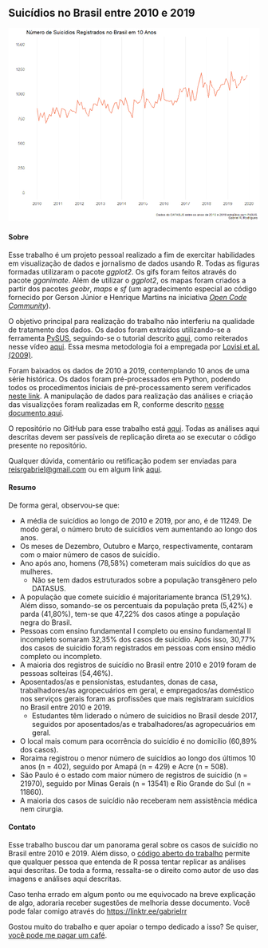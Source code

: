 ## Suicídios no Brasil entre 2010 e 2019
![](https://github.com/GabrielReisR/suicide_in_brazil/blob/main/figures/suicides_across_years_img.png?raw=true)

#### Sobre
Esse trabalho é um projeto pessoal realizado a fim de exercitar habilidades em
visualização de dados e jornalismo de dados usando R. Todas as figuras formadas
utilizaram o pacote *ggplot2*. Os gifs foram feitos através do pacote
*gganimate*. Além de utilizar o *ggplot2*, os mapas foram criados a partir dos 
pacotes *geobr*, *maps* e *sf* (um agradecimento especial ao código fornecido
por Gerson Júnior e Henrique Martins na iniciativa 
[*Open Code Community*](https://opencodecom.net/post/2021-04-20-criando-mapas-no-r-mundo-e-brasil/)).

O objetivo principal para realização do trabalho não interferiu na qualidade de
tratamento dos dados. Os dados foram extraídos utilizando-se a ferramenta [PySUS](https://github.com/AlertaDengue/PySUS),
seguindo-se o tutorial descrito [aqui](https://medium.com/psicodata/baixando-e-processando-dados-do-datasus-sobre-suic%C3%ADdio-com-python-656afa17f6ad?source=friends_link&sk=4e94866d21707aefec13aafe5923d6f1), como 
reiterados nesse vídeo [aqui](https://www.youtube.com/watch?v=7TxlU5mgABk). Essa
mesma metodologia foi a empregada por 
[Lovisi et al. (2009)](https://www.scielo.br/pdf/rbp/v31s2/v31s2a07.pdf).

Foram baixados os dados de 2010 a 2019, contemplando 10 anos de uma série 
histórica.
Os dados foram pré-processados em Python, podendo todos os procedimentos 
iniciais de pré-processamento serem verificados [neste link](https://github.com/GabrielReisR/suicide_in_brazil/blob/main/getting_pysus_data_2010_2019.ipynb).
A manipulação de dados para realização das análises e criação das visualizções 
foram realizadas em R, conforme descrito
[nesse documento aqui](https://github.com/GabrielReisR/suicide_in_brazil/blob/main/analyses/analyses.R).

O repositório no GitHub para esse trabalho está
[aqui](https://github.com/GabrielReisR/suicide_in_brazil/). Todas as análises
aqui descritas devem ser passíveis de replicação direta ao se executar o código
presente no repositório.

Qualquer dúvida, comentário ou retificação podem ser enviadas para 
reisrgabriel@gmail.com ou em algum link [aqui](https://linktr.ee/gabrielrr).

#### Resumo
De forma geral, observou-se que:

* A média de suicídios ao longo de 2010 e 2019, por ano, é de 11249. De modo
geral, o número bruto de suicídios vem aumentando ao longo dos anos.
* Os meses de Dezembro, Outubro e Março, respectivamente, contaram com o maior
número de casos de suicídio.
* Ano após ano, homens (78,58%) cometeram mais suicídios do que as mulheres.
  * Não se tem dados estruturados sobre a população transgênero pelo DATASUS.
* A população que comete suicídio é majoritariamente branca (51,29%). Além
disso, somando-se os percentuais da população preta (5,42%) e parda (41,80%),
tem-se que 47,22% dos casos atinge a população negra do Brasil.
* Pessoas com ensino fundamental I completo ou ensino fundamental II incompleto
somaram 32,35% dos casos de suicídio. Após isso, 30,77% dos casos de suicídio
foram registrados em pessoas com ensino médio completo ou incompleto.
* A maioria dos registros de suicídio no Brasil entre 2010 e 2019 foram de
pessoas solteiras (54,46%).
* Aposentados/as e pensionistas, estudantes, donas de casa, trabalhadores/as
agropecuários em geral, e empregados/as doméstico nos serviços gerais foram as
profissões que mais registraram suicídios no Brasil entre 2010 e 2019.
  * Estudantes têm liderado o número de suicídios no Brasil desde 2017, seguidos
  por aposentados/as e trabalhadores/as agropecuários em geral. 
* O local mais comum para ocorrência do suicídio é no domicílio (60,89% dos
casos).
* Roraima registrou o menor número de suicídios ao longo dos últimos
10 anos (n = 402), seguido por Amapá (n = 429) e Acre (n = 508).
* São Paulo é o estado com maior número de registros de suicídio (n = 21970),
seguido por Minas Gerais (n = 13541) e Rio Grande do Sul (n = 11860).
* A maioria dos casos de suicídio não receberam nem assistência médica nem
cirurgia.

#### Contato
Esse trabalho buscou dar um panorama geral sobre os casos de suicídio no Brasil
entre 2010 e 2019. Além disso, o
[código aberto do trabalho](https://github.com/GabrielReisR/suicide_in_brazil)
permite que qualquer pessoa que entenda de R possa tentar replicar as análises
aqui descritas. De toda a forma, ressalta-se o direito como autor de uso das
imagens e análises aqui descritas.

Caso tenha errado em algum ponto ou me equivocado na breve explicação de algo,
adoraria receber sugestões de melhoria desse documento. Você pode falar comigo
através do https://linktr.ee/gabrielrr

Gostou muito do trabalho e quer apoiar o tempo dedicado a isso?
Se quiser, [você pode me pagar um café](https://ko-fi.com/gabrielrr).